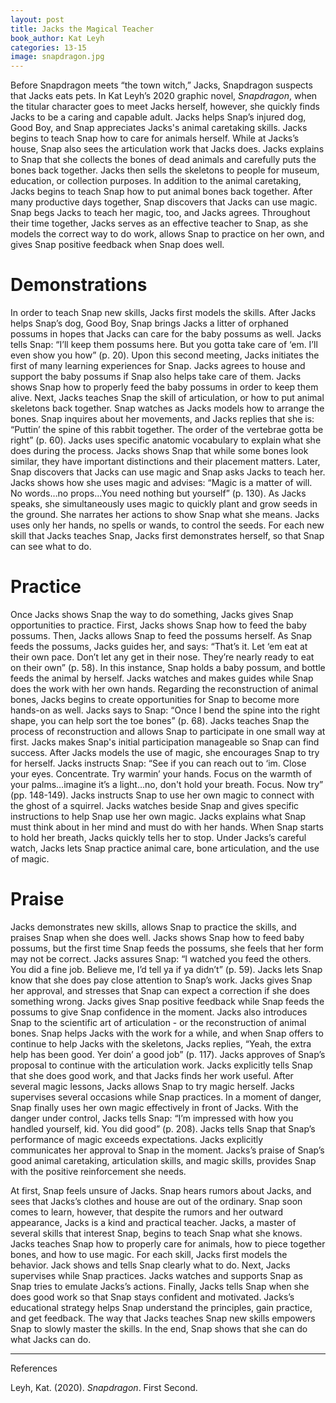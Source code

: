 ```yaml
---
layout: post
title: Jacks the Magical Teacher
book_author: Kat Leyh
categories: 13-15
image: snapdragon.jpg
---
```


Before Snapdragon meets “the town witch,” Jacks, Snapdragon suspects that Jacks
eats pets. In Kat Leyh’s 2020 graphic novel, _Snapdragon_, when the titular character
goes to meet Jacks herself, however, she quickly finds Jacks to be a caring and capable
adult. Jacks helps Snap’s injured dog, Good Boy, and Snap appreciates Jacks's animal caretaking skills. Jacks begins to teach Snap how to care for
animals herself. While at Jacks’s house, Snap also sees the articulation work
that Jacks does. Jacks explains to Snap that she collects the bones of dead
animals and carefully puts the bones back together. Jacks then sells the
skeletons to people for museum, education, or collection purposes. In addition to
the animal caretaking, Jacks begins to teach Snap how to put animal bones back
together. After many productive days together, Snap discovers that Jacks can use
magic. Snap begs Jacks to teach her magic, too, and Jacks agrees. Throughout
their time together, Jacks serves as an effective teacher to Snap, as she
models the correct way to do work, allows Snap to practice on her own, and gives
Snap positive feedback when Snap does well.

# Demonstrations

In order to teach Snap new skills, Jacks first models the skills. After Jacks
helps Snap’s dog, Good Boy, Snap brings Jacks a litter of orphaned possums in
hopes that Jacks can care for the baby possums as well. Jacks tells Snap: “I’ll
keep them possums here. But you gotta take care of ‘em. I’ll even show you how”
(p. 20). Upon this second meeting, Jacks initiates the first of many learning
experiences for Snap. Jacks agrees to house and support the baby possums if Snap
also helps take care of them. Jacks shows Snap how to properly feed the baby
possums in order to keep them alive. Next, Jacks teaches Snap the skill of articulation, or how to put animal skeletons back together. Snap watches as
Jacks models how to arrange the bones. Snap inquires about her movements, and
Jacks replies that she is: “Puttin’ the spine of this rabbit together. The order
of the vertebrae gotta be right” (p. 60). Jacks uses specific anatomic vocabulary
to explain what she does during the process. Jacks shows Snap that while some
bones look similar, they have important distinctions and their placement
matters. Later, Snap discovers that Jacks can use magic and Snap asks Jacks to
teach her. Jacks shows how she uses magic and advises: “Magic is a matter of
will. No words…no props…You need nothing but yourself” (p. 130). As Jacks
speaks, she simultaneously uses magic to quickly plant and grow seeds in the
ground. She narrates her actions to show Snap what she means. Jacks uses only
her hands, no spells or wands, to control the seeds. For each new skill that
Jacks teaches Snap, Jacks first demonstrates herself, so that Snap can see what
to do.

# Practice

Once Jacks shows Snap the way to do something, Jacks gives Snap opportunities to
practice.  First, Jacks shows Snap how to feed the baby possums. Then, Jacks
allows Snap to feed the possums herself. As Snap feeds the possums, Jacks guides
her, and says: “That’s it. Let ‘em eat at their own pace. Don’t let any get in
their nose. They’re nearly ready to eat on their own” (p. 58). In this instance,
Snap holds a baby possum, and bottle feeds the animal by herself. Jacks
watches and makes guides while Snap does the work with her own hands. Regarding the reconstruction of animal
bones, Jacks begins to create opportunities for Snap to become more hands-on as
well. Jacks says to Snap: “Once I bend the spine into the right shape, you can
help sort the toe bones” (p. 68). Jacks teaches Snap the process of
reconstruction and allows Snap to participate in one small way at first. Jacks makes Snap's initial participation manageable so Snap can find success. After
Jacks models the use of magic, she encourages Snap to try for herself. Jacks
instructs Snap: “See if you can reach out to ‘im. Close your eyes. Concentrate.
Try warmin’ your hands. Focus on the warmth of your palms…imagine it’s a
light…no, don't hold your breath. Focus. Now try” (pp. 148-149). Jacks instructs
Snap to use her own magic to connect with the ghost of a squirrel. Jacks watches
beside Snap and gives specific instructions to help Snap use her own magic.
Jacks explains what Snap must think about in her mind and must do with her
hands. When Snap starts to hold her breath, Jacks quickly tells her to stop.
Under Jacks’s careful watch, Jacks lets Snap practice animal care, bone
articulation, and the use of magic.

# Praise

Jacks demonstrates new skills, allows Snap to practice the skills, and praises
Snap when she does well. Jacks shows Snap how to feed baby possums, but the
first time Snap feeds the possums, she feels that her form may not be correct.
Jacks assures Snap: “I watched you feed the others. You did a fine job. Believe
me, I’d tell ya if ya didn’t” (p. 59). Jacks lets Snap know that she does pay
close attention to Snap’s work. Jacks gives Snap her approval, and stresses that
Snap can expect a correction if she does something wrong. Jacks gives Snap
positive feedback while Snap feeds the possums to give Snap confidence in the
moment. Jacks also introduces Snap to the scientific art of articulation - or
the reconstruction of animal bones. Snap helps Jacks with the work for a while,
and when Snap offers to continue to help Jacks with the skeletons, Jacks
replies, “Yeah, the extra help has been good. Yer doin’ a good job” (p. 117).
Jacks approves of Snap’s proposal to continue with the articulation work. Jacks
explicitly tells Snap that she does good work, and that Jacks finds her work
useful. After several magic lessons, Jacks allows Snap to try magic herself.
Jacks supervises several occasions while Snap practices. In a moment of danger,
Snap finally uses her own magic effectively in front of Jacks. With the danger
under control, Jacks tells Snap: “I’m impressed with how you handled yourself,
kid. You did good” (p. 208). Jacks tells Snap that Snap’s performance of magic
exceeds expectations. Jacks explicitly communicates her approval to Snap in the
moment. Jacks’s praise of Snap’s good animal caretaking, articulation skills,
and magic skills, provides Snap with the positive reinforcement she needs.

At first, Snap feels unsure of Jacks. Snap hears rumors about Jacks, and sees
that Jacks’s clothes and house are out of the ordinary. Snap soon comes to
learn, however, that despite the rumors and her outward appearance, Jacks is a
kind and practical teacher. Jacks, a master of several skills that interest
Snap, begins to teach Snap what she knows. Jacks teaches Snap how to properly
care for animals, how to piece together bones, and how to use magic. For each
skill, Jacks first models the behavior. Jack shows and tells Snap clearly what
to do. Next, Jacks supervises while Snap practices. Jacks watches and supports
Snap as Snap tries to emulate Jacks’s actions. Finally, Jacks tells Snap when
she does good work so that Snap stays confident and motivated. Jacks’s
educational strategy helps Snap understand the principles, gain practice, and
get feedback. The way that Jacks teaches Snap new skills empowers Snap to slowly
master the skills. In the end, Snap shows that she can do what Jacks can do.

---
References

Leyh, Kat. (2020). _Snapdragon_. First Second.
